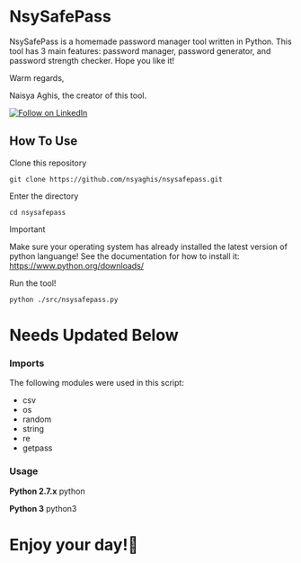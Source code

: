 # NsySafePass

NsySafePass is a homemade password manager tool written in Python. This tool has 3 main features: password manager, password generator, and password strength checker. Hope you like it!

Warm regards,

Naisya Aghis, the creator of this tool.



[![Follow on LinkedIn](https://img.shields.io/badge/Follow%20on%20LinkedIn-%230077B5.svg?style=social&logo=linkedin)](https://www.linkedin.com/in/nsyaghis/)

## How To Use

Clone this repository
```
git clone https://github.com/nsyaghis/nsysafepass.git
```

Enter the directory
```
cd nsysafepass
```
> [!IMPORTANT]  
> Make sure your operating system has already installed the latest version of python languange! See the documentation for how to install it: https://www.python.org/downloads/

Run the tool!
```
python ./src/nsysafepass.py
```

# Needs Updated Below

### Imports
The following modules were used in this script:
- csv
- os
- random
- string
- re
- getpass

### Usage 
__Python 2.7.x__
python 

__Python 3__
python3 


# Enjoy your day!🌻